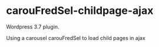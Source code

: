 carouFredSel-childpage-ajax
===========================

Wordpress 3.7 plugin.

Using a carousel carouFredSel to load child pages in ajax
